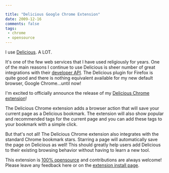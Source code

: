 ```yaml
---

title: "Delicious Google Chrome Extension"
date: 2009-12-16
comments: false
tags:
 - chrome
 - opensource
---
```


I use [Delicious](http://delicious.com/). A LOT.


It's one of the few web services that I have used religiously for years. One of the main reasons I continue to use Delicious is sheer number of great integrations with their [developer API](http://delicious.com/help/api). The Delicious plugin for Firefox is quite good and there is nothing equivalent available for my new default browser, Google Chrome...until now!


I'm excited to officially announce the release of my [Delicious Chrome extension](https://chrome.google.com/extensions/detail/maegjfahmbklahdfelffbmnkaoicphdm)!





The Delicious Chrome extension adds a browser action that will save your current page as a Delicious bookmark. The extension will also show popular and recommended tags for the current page and you can add these tags to your bookmark with a simple click.


But that's not all! The Delicious Chrome extension also integrates with the standard Chrome bookmark stars. Starring a page will automatically save the page on Delicious as well! This should greatly help users add Delicious to their existing browsing behavior without having to learn a new tool.


This extension is [100% opensource](http://github.com/wireframe/delicious-chrome-extension) and contributions are always welcome! Please leave any feedback here or on the [extension install page](https://chrome.google.com/extensions/detail/maegjfahmbklahdfelffbmnkaoicphdm).


